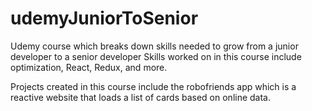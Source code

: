 # udemyJuniorToSenior
Udemy course which breaks down skills needed to grow from a junior developer to a senior developer
Skills worked on in this course include optimization, React, Redux, and more.

Projects created in this course include the robofriends app which is a reactive website that loads a list of cards based on online data. 
